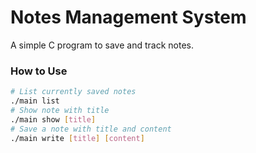 # Notes Management System

A simple C program to save and track notes.

### How to Use

```sh
# List currently saved notes
./main list
# Show note with title
./main show [title]
# Save a note with title and content
./main write [title] [content]
```
